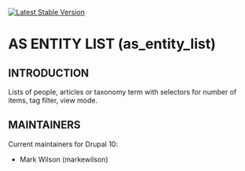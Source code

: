 [![Latest Stable Version](http://poser.pugx.org/as-cornell/as_entity_list/v)](https://packagist.org/packages/as-cornell/as_entity_list)

# AS ENTITY LIST (as_entity_list)

## INTRODUCTION

Lists of people, articles or taxonomy term with selectors for number of items, tag filter, view mode.

## MAINTAINERS

Current maintainers for Drupal 10:

- Mark Wilson (markewilson)